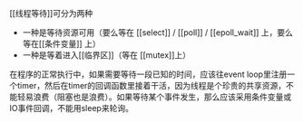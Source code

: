

[[线程等待]]可分为两种
+ 一种是等待资源可用（要么等在 [[select]] / [[poll]] / [[epoll_wait]] 上，要么等在[[条件变量]] 上）
+ 一种是等着进入[[临界区]]（等在 [[mutex]]上）


在程序的正常执行中，如果需要等待一段已知的时间，应该往event loop里注册一个timer，然后在timer的回调函数里接着干活，因为线程是个珍贵的共享资源，不能轻易浪费（阻塞也是浪费）。如果等待某个事件发生，那么应该采用条件变量或IO事件回调，不能用sleep来轮询。